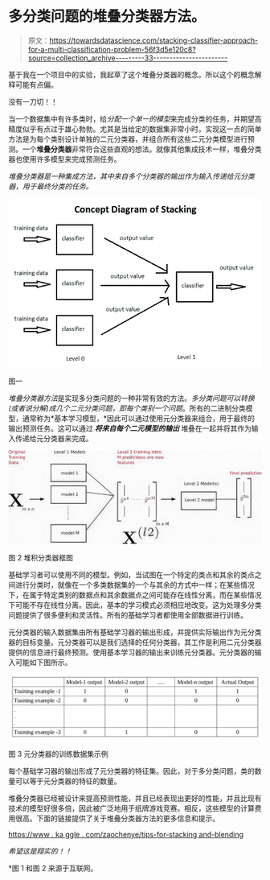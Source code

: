 # 多分类问题的堆叠分类器方法。

> 原文：<https://towardsdatascience.com/stacking-classifier-approach-for-a-multi-classification-problem-56f3d5e120c8?source=collection_archive---------33----------------------->

基于我在一个项目中的实验，我起草了这个堆叠分类器的概念。所以这个的概念解释可能有点偏。

没有一刀切！！

当一个数据集中有许多类时，给*分配一个单一的模型*来完成分类的任务，并期望高精度似乎有点过于雄心勃勃。尤其是当给定的数据集非常小时。实现这一点的简单方法是为每个类别设计单独的二元分类器，并组合所有这些二元分类模型进行预测。一个**堆叠分类器**非常符合这些直观的想法。就像其他集成技术一样，堆叠分类器也使用许多模型来完成预测任务。

*堆叠分类器是一种集成方法，其中来自多个分类器的输出作为输入传递给元分类器，用于最终分类的任务。*

![](img/2aba390cc346b8b61e50034cc027239f.png)

图一

*堆叠分类器方法*是实现多分类问题的一种非常有效的方法。*多分类问题可以转换(或者说分解)成几个二元分类问题，即每个类别一个问题*。所有的二进制分类模型，通常称为*基本学习模型，*因此可以通过使用元分类器来组合，用于最终的输出预测任务。这可以通过 ***将来自每个二元模型的输出*** 堆叠在一起并将其作为输入传递给元分类器来完成。

![](img/1019db9bf6dd47635571e30d3880b040.png)

图 2 堆积分类器框图

基础学习者可以使用不同的模型。例如，当试图在一个特定的类点和其余的类点之间进行分类时，就像在一个多类数据集的一个与其余的方式中一样；在某些情况下，在属于特定类别的数据点和其余数据点之间可能存在线性分离，而在某些情况下可能不存在线性分离。因此，基本的学习模式必须相应地改变。这为处理多分类问题提供了很多便利和灵活性。所有的基础学习者都使用全部数据进行训练。

元分类器的输入数据集由所有基础学习器的输出形成，并提供实际输出作为元分类器的目标变量。元分类器可以是我们选择的任何分类器，其工作是利用二元分类器提供的信息进行最终预测。使用基本学习器的输出来训练元分类器。元分类器的输入可能如下图所示。

![](img/37c6559e245d3b5090a408b23896bf47.png)

图 3 元分类器的训练数据集示例

每个基础学习器的输出形成了元分类器的特征集。因此，对于多分类问题，类的数量可以等于元分类器的特征的数量。

堆叠分类器已经被设计来提高预测性能，并且已经表现出更好的性能，并且比现有技术的模型好很多倍，因此被广泛地用于纸牌游戏竞赛。相反，这些模型的计算费用很高。下面的链接提供了关于堆叠分类器方法的更多信息和提示。

[https://www . ka ggle . com/zaochenye/tips-for-stacking and-blending](https://www.kaggle.com/zaochenye/tips-for-stacking-and-blending)

*希望这是翔实的！！*

*图 1 和图 2 来源于互联网。